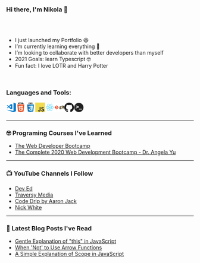 ### Hi there, I'm Nikola  👋
<br />
<br />

-  I just launched my Portfolio 😃
-  I’m currently learning everything 🤣
-  I’m looking to collaborate with better developers than myself
-  2021 Goals: learn Typescript 🤓
-  Fun fact: I love LOTR and Harry Potter 
<br />

### Languages and Tools:

<img align="left" alt="Visual Studio Code" width="26px" src="https://raw.githubusercontent.com/github/explore/80688e429a7d4ef2fca1e82350fe8e3517d3494d/topics/visual-studio-code/visual-studio-code.png" />
<img align="left" alt="HTML5" width="26px" src="https://raw.githubusercontent.com/github/explore/80688e429a7d4ef2fca1e82350fe8e3517d3494d/topics/html/html.png" />
<img align="left" alt="CSS3" width="26px" src="https://raw.githubusercontent.com/github/explore/80688e429a7d4ef2fca1e82350fe8e3517d3494d/topics/css/css.png" />
<img align="left" alt="JavaScript" width="26px" src="https://raw.githubusercontent.com/github/explore/80688e429a7d4ef2fca1e82350fe8e3517d3494d/topics/javascript/javascript.png" />
<img align="left" alt="React" width="26px" src="https://raw.githubusercontent.com/github/explore/80688e429a7d4ef2fca1e82350fe8e3517d3494d/topics/react/react.png" />
<img align="left" alt="Git" width="26px" src="https://raw.githubusercontent.com/github/explore/80688e429a7d4ef2fca1e82350fe8e3517d3494d/topics/git/git.png" />
<img align="left" alt="GitHub" width="26px" src="https://raw.githubusercontent.com/github/explore/78df643247d429f6cc873026c0622819ad797942/topics/github/github.png" />
<img align="left" alt="Terminal" width="26px" src="https://raw.githubusercontent.com/github/explore/80688e429a7d4ef2fca1e82350fe8e3517d3494d/topics/terminal/terminal.png" />

<br />
<br />

---

### 🤓 Programing Courses I've Learned

<!-- COURSES:START -->
- [The Web Developer Bootcamp](https://www.udemy.com/course/the-web-developer-bootcamp/)
- [The Complete 2020 Web Development Bootcamp - Dr. Angela Yu ](https://www.udemy.com/course/the-complete-web-development-bootcamp/)
<!-- COURSES:END -->

---

### 📺 YouTube Channels I Follow

<!-- YOUTUBE:START -->
- [Dev Ed ](https://www.youtube.com/channel/UClb90NQQcskPUGDIXsQEz5Q)
- [Traversy Media](https://www.youtube.com/user/TechGuyWeb)
- [Code Drip by Aaron Jack](https://www.youtube.com/c/CodeDrip/videos)
- [Nick White](https://www.youtube.com/channel/UC1fLEeYICmo3O9cUsqIi7HA) 

<!-- YOUTUBE:END -->

---

### 📕 Latest Blog Posts I've Read

<!-- BLOG-POST-LIST:START -->
- [Gentle Explanation of "this" in JavaScript](https://dmitripavlutin.com/gentle-explanation-of-this-in-javascript/)
- [When 'Not' to Use Arrow Functions](https://dmitripavlutin.com/when-not-to-use-arrow-functions-in-javascript/)
- [A Simple Explanation of Scope in JavaScript](https://dmitripavlutin.com/javascript-scope/)
<!-- BLOG-POST-LIST:END -->
